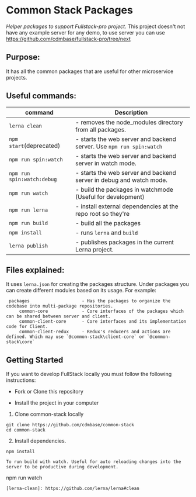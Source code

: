 # Common Stack Packages

*Helper packages to support Fullstack-pro project.* This project doesn't not have any example server for any demo, to use server you can use https://github.com/cdmbase/fullstack-pro/tree/next

Purpose: 
---
It has all the common packages that are useful for other microservice projects. 

Useful commands:
---
|command|Description|
|--------------------------|-----------|    
|`lerna clean`|                 - removes the node_modules directory from all packages. |
|`npm start`(deprecated)|       - starts the web server and backend server. Use `npm run spin:watch`|
|`npm run spin:watch`|         - starts the web server and backend server in watch mode.|
|`npm run spin:watch:debug`|    - starts the web server and backend server in debug and watch mode.|
|`npm run watch`|               - build the packages in watchmode (Useful for development)|
|`npm run lerna`|               - install external dependencies at the repo root so they're |`lable to all packages.|
|`npm run build`|               - build all the packages|
|`npm install`|                - runs `lerna` and `build`|
|`lerna publish`|               - publishes packages in the current Lerna project. |

Files explained:
---    
It uses `lerna.json` for creating the packages structure. Under packages you can create different modules based on its usage. For example:

     packages                    - Has the packages to organize the codebase into multi-package repositories.
         common-core             - Core interfaces of the packages which can be shared between server and client.
         common-client-core      - Core interfaces and its implementation code for Client.
         common-client-redux     - Redux's reducers and actions are defined. Which may use `@common-stack\client-core` or `@common-stack\core`    

## Getting Started

If you want to develop FullStack locally you must follow the following instructions:

* Fork or Clone this repository

* Install the project in your computer
1. Clone common-stack locally
```
git clone https://github.com/cdmbase/common-stack
cd common-stack
```
2. Install dependencies.
```
npm install

To run build with watch. Useful for auto reloading changes into the server to be productive during development.
```
npm run watch
```
[lerna-clean]: https://github.com/lerna/lerna#clean

